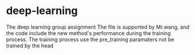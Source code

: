 # deep-learning
The deep learning group assignment
The file is supported by Mr.wang, and the code include the new method's performance during the training process. The training process use the pre_training paramaters not be trained by the head
